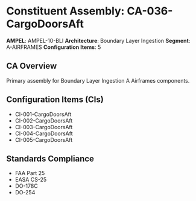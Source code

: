 # Constituent Assembly: CA-036-CargoDoorsAft

**AMPEL**: AMPEL-10-BLI
**Architecture**: Boundary Layer Ingestion
**Segment**: A-AIRFRAMES
**Configuration Items**: 5

## CA Overview
Primary assembly for Boundary Layer Ingestion A Airframes components.

## Configuration Items (CIs)
- CI-001-CargoDoorsAft
- CI-002-CargoDoorsAft
- CI-003-CargoDoorsAft
- CI-004-CargoDoorsAft
- CI-005-CargoDoorsAft

## Standards Compliance
- FAA Part 25
- EASA CS-25
- DO-178C
- DO-254
